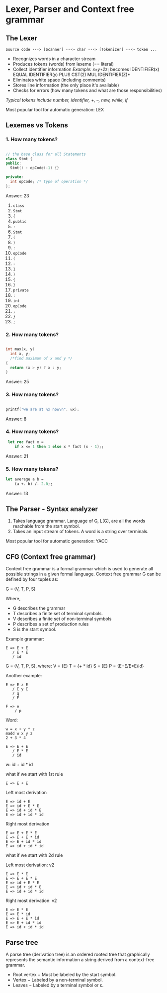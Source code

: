 # Lexer, Parser and Context free grammar

## The Lexer

```
Source code ---> [Scanner] ---> char ---> [Tokenizer] ---> token ...
```

- Recognizes words in a character stream
- Produces tokens (words) from lexeme (== literal)
- Collect identifier information *Example: x=y+2*z; becomes IDENTIFIER(x) EQUAL IDENTIFIER(y) PLUS CST(2) MUL IDENTIFIER(Z)*
- Eliminates white space (including comments)
- Stores line information (the only place it's available)
- Checks for errors (how many tokens and what are those responsibilities)

*Typical tokens include number, identifier, +, –, new, while, if*

Most popular tool for automatic generation: LEX

## Lexemes vs Tokens

### 1. How many tokens?

```c++

// the base class for all Statements
class Stmt {
public:
  Stmt() : opCode(-1) {}

private:
  int opCode; /* type of operation */
};

```

Answer: 23

1. `class`
1. `Stmt`
1. `{`
1. `public`
1. `:`
1. `Stmt`
1. `(`
1. `)`
1. `:`
1. `opCode`
1. `(`
1. `-`
1. `1`
1. `)`
1. `{`
1. `}`
1. `private`
1. `:`
1. `int`
1. `opCode`
1. `;`
1. `}`
1. `;`

### 2. How many tokens?

```c

int max(x, y)
  int x, y;
  /*find maximum of x and y */
{
  return (x > y) ? x : y;
}

```

Answer: 25

### 3. How many tokens?

```c

printf("we are at %x now\n", &x);

```
Answer: 8

### 4. How many tokens?

```ocaml
 let rec fact x =
    if x <= 1 then 1 else x * fact (x - 1);;
```

Answer: 21

### 5. How many tokens?

```ocaml
let average a b =
    (a +. b) /. 2.0;;
```

Answer: 13

## The Parser - Syntax analyzer

1. Takes language grammar. Language of G, L(G), are all the words reachable from the start symbol.
1. Takes an input stream of tokens. A word is a string over terminals.

Most popular tool for automatic generation: YACC

## CFG (Context free grammar)

Context free grammar is a formal grammar which is used to generate all possible strings in a given formal language.
Context free grammar G can be defined by four tuples as:

G = (V, T, P, S)

Where,
- G describes the grammar
- T describes a finite set of terminal symbols.
- V describes a finite set of non-terminal symbols
- P describes a set of production rules
- S is the start symbol.

Example grammar:
```
E => E + E
   / E * E
   / id
```

G = (V, T, P, S), where:
V = {E}
T = {+ * id}
S = {E}
P = {E+E/E*E/id}

Another example:

```
E => E z E
   / E y E
   / q
   / F

F => e
    / p
```

Word:

```
w = x + y * z
madd w x y z
2 + 3 * 4
```

```
E => E + E
   / E * E
   / id
```

w: id + id * id

what if we start with 1st rule

```
E => E + E
```

Left most derivation

```
E => id + E
E => id + E * E
E => id + id * E
E => id + id * id
```

Right most derivation

```
E => E + E * E
E => E + E * id
E => E + id * id
E => id + id * id
```

what if we start with 2d rule

Left most derivation: v2

```
E => E * E
E => E + E * E
E => id + E * E
E => id + id * E
E => id + id * id
```

Right most derivation: v2

```
E => E * E
E => E * id
E => E + E * id
E => E + id * id
E => id + id * id
```

## Parse tree

A parse tree (derivation tree) is an ordered rooted tree that graphically represents
 the semantic information a string derived from a context-free grammar.

- Root vertex − Must be labeled by the start symbol.
- Vertex − Labeled by a non-terminal symbol.
- Leaves − Labeled by a terminal symbol or ε.
